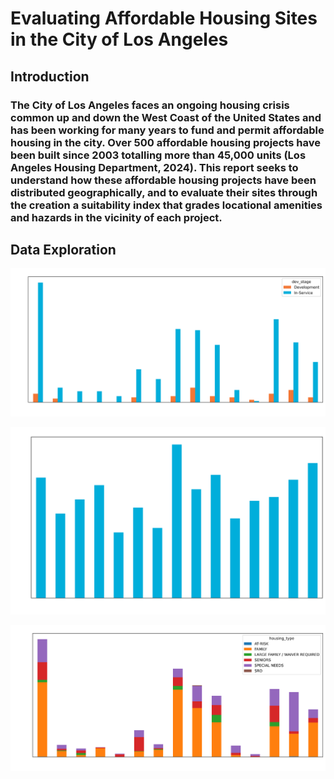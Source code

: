 # Evaluating Affordable Housing Sites in the City of Los Angeles
## Introduction
### The City of Los Angeles faces an ongoing housing crisis common up and down the West Coast of the United States and has been working for many years to fund and permit affordable housing in the city. Over 500 affordable housing projects have been built since 2003 totalling more than 45,000 units (Los Angeles Housing Department, 2024). This report seeks to understand how these affordable housing projects have been distributed geographically, and to evaluate their sites through the creation a suitability index that grades locational amenities and hazards in the vicinity of each project. 

## Data Exploration
![Project Status by Council District](docs/assets/status_by_cd_white.png)



![Average Project Units by Council District](docs/assets/units_per_proj.png)



![Units per Type by Council District](docs/assets/units_per_cd_by_type.png)
